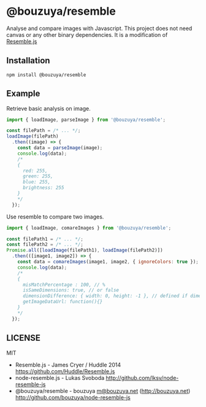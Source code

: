 # @bouzuya/resemble

Analyse and compare images with Javascript. This project does not need canvas or any other binary dependencies.
It is a modification of [Resemble.js](https://github.com/Huddle/Resemble.js)

## Installation

`npm install @bouzuya/resemble`

## Example

Retrieve basic analysis on image.

```javascript
import { loadImage, parseImage } from '@bouzuya/resemble';

const filePath = /* ... */;
loadImage(filePath)
  .then((image) => {
    const data = parseImage(image);
    console.log(data);
    /*
    {
      red: 255,
      green: 255,
      blue: 255,
      brightness: 255
    }
    */
  });
```

Use resemble to compare two images.

```javascript
import { loadImage, comareImages } from '@bouzuya/resemble';

const filePath1 = /* ... */;
const filePath2 = /* ... */;
Promise.all([loadImage(filePath1), loadImage(filePath2)])
  .then(([image1, image2]) => {
    const data = comareImages(image1, image2, { ignoreColors: true });
    console.log(data);
    /*
    {
      misMatchPercentage : 100, // %
      isSameDimensions: true, // or false
      dimensionDifference: { width: 0, height: -1 }, // defined if dimensions are not the same
      getImageDataUrl: function(){}
    }
    */
  });
```

## LICENSE

MIT

- Resemble.js - James Cryer / Huddle 2014
  https://github.com/Huddle/Resemble.js
- node-resemble.js - Lukas Svoboda
  http://github.com/lksv/node-resemble-js
- @bouzuya/resemble - bouzuya <m@bouzuya.net> (http://bouzuya.net)
  http://github.com/bouzuya/node-resemble-js
